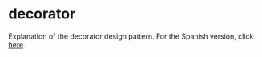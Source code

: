 # decorator
Explanation of the decorator design pattern.
For the Spanish version, click [here](README_ES.md).
